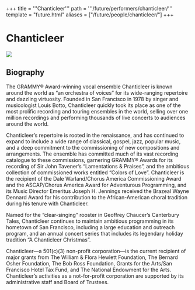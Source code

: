 +++
title = '''Chanticleer'''
path = '''/future/performers/chanticleer/'''
template = "future.html"
aliases = ["/future/people/chanticleer/"]
+++

<h1>Chanticleer</h1>

<img class="speaker-photo" src="https://custom.cvent.com/C3A4539B19F74ABCB6FCE437F6BC0A74/files/event/910aaf2914d44586a56fbd0b3b2c31c0/e7eabffe353d4899a023fe3fcb125919.jpg">
<h2>Biography</h2>
<p>The GRAMMY® Award-winning vocal ensemble Chanticleer is known around the world as “an orchestra of voices” for its wide-ranging repertoire and dazzling virtuosity.  Founded in San Francisco in 1978 by singer and musicologist Louis Botto, Chanticleer quickly took its place as one of the most prolific recording and touring ensembles in the world, selling over one million recordings and performing thousands of live concerts to audiences around the world.

Chanticleer’s repertoire is rooted in the renaissance, and has continued to expand to include a wide range of classical, gospel, jazz, popular music, and a deep commitment to the commissioning of new compositions and arrangements. The ensemble has committed much of its vast recording catalogue to these commissions, garnering GRAMMY® Awards for its recording of Sir John Tavener’s “Lamentations & Praises”, and the ambitious collection of commissioned works entitled “Colors of Love”.  Chanticleer is the recipient of the Dale Warland/Chorus America Commissioning Award and the ASCAP/Chorus America Award for Adventurous Programming, and its Music Director Emeritus Joseph H. Jennings received the Brazeal Wayne Dennard Award for his contribution to the African-American choral tradition during his tenure with Chanticleer.

Named for the “clear-singing” rooster in Geoffrey Chaucer’s Canterbury Tales, Chanticleer continues to maintain ambitious programming in its hometown of San Francisco, including a large education and outreach program, and an annual concert series that includes its legendary holiday tradition “A Chanticleer Christmas”.

Chanticleer—a 501(c)(3) non-profit corporation—is the current recipient of major grants from The William & Flora Hewlett Foundation, The Bernard Osher Foundation, The Bob Ross Foundation, Grants for the Arts/San Francisco Hotel Tax Fund, and The National Endowment for the Arts. Chanticleer’s activities as a not-for-profit corporation are supported by its administrative staff and Board of Trustees.</p>

